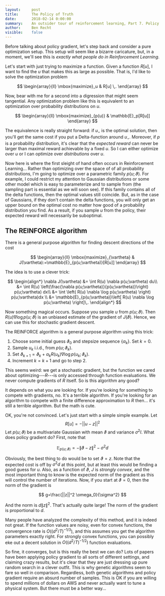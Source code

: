 ```yaml
---
layout:     post
title:      The Policy of Truth
date:       2018-02-14 0:00:00
summary:    An outsider tour of reinforcement learning, Part 7. Policy gradient doesn't have gradients.
author:     Ben Recht
visible:    false
---
```


Before talking about policy gradient, let's step back and consider a pure optimization setup. This setup will seem like a bizarre caricature, but, in a moment, we'll see this is _exactly what people do in Reinforcement Learning_.

Let's start with just trying to maximize a function. Given a function $R[u]$, I want to find the $u$ that makes this as large as possible. That is, I'd like to solve the optimization problem

$$
\begin{array}{ll}
	\mbox{maximize}_u & R[u] \,.
	\end{array}
$$


Now, bear with me for a second into a digression that might seem tangential. Any optimization problem like this is equivalent to an optimization over probability distributions on $u$.

$$
\begin{array}{ll}
	\mbox{maximize}_{p(u)} & \mathbb{E}_p[R[u]]
\end{array}
$$

The equivalence is really straight forward: if $u_\star$ is the optimal solution, then you'll get the same cost if you put a Delta-function around $u_\star$.  Moreover, if $p$ is a probability distribution, it's clear that the _expected reward_ can never be larger than maximal reward achievable by a fixed $u$. So I can either optimize over $u$ or I can optimize over _distributions_ over $u$.

Now here is where the first sleight of hand often occurs in Reinforcement Learning... Rather than optimizing over the space of of all probability distributions, I'm going to optimize over a parametric family $p(u;\vartheta)$.  For example, I could restrict my attention to Gaussian distributions or some other model which is easy to parameterize and to sample from (the sampling part is essential as we will soon see). If this family contains all of the delta functions, then the optimal values still coincide. But, as in the case of Gaussians, if they don't contain the delta functions, you will only get an upper bound on the optimal cost no matter how good of a probability distribution you find. As a result, if you sample $u$ from the policy, their expected reward will necessarily be suboptimal.

## The REINFORCE algorithm

There is a general purpose algorithm for finding descent directions of the cost

$$
\begin{array}{ll}
	\mbox{maximize}_{\vartheta} & J(\vartheta):=\mathbb{E}_{p(u;\vartheta)}[R[u]]
	\end{array}
$$

The idea is to use a clever trick:

$$
\begin{align*}
	\nabla J(\vartheta) &= \int R(u) \nabla p(u;\vartheta) du\\
	&= \int R(u) \left(\frac{\nabla p(u;\vartheta)}{p(u;\vartheta)}\right) p(u;\vartheta) dx\\
	&= \int \left( R(u) \nabla \log p(u;\vartheta) \right) p(u;\vartheta)dx	\\
  &= \mathbb{E}_{p(u;\vartheta)}\left[ R(u) \nabla \log p(u;\vartheta) \right]\,.
\end{align*}
$$

Now something magical occurs. Suppose you sample $u$ from $p(u;\vartheta)$.  Then $R(u) \nabla \log p(u;\vartheta)$ is an unbiased estimate of the gradient of $J(\vartheta)$. Hence, we can use this for stochastic gradient descent.

The REINFORCE algorithm is a general purpose algorithm using this trick:

1. Choose some initial guess $\vartheta_0$ and stepsize sequence $\{\alpha_k\}$. Set $k=0$.
2. Sample $u_k$ i.i.d., from $p(u;\vartheta_k)$.
3. Set $\vartheta_{k+1} = \vartheta_k + \alpha_k R(u_k) \nabla \log p(u_k;\vartheta_k)$.
4. Increment $k=k+1$ and go to step 2.

This seems weird: we get a stochastic gradient, but the function we cared about optimizing---$R$---is only accessed through function evaluations. We never compute gradients of $R$ itself. So is this algorithm any good?

It depends on what you are looking for. If you're looking for something to compete with gradients, no. It's a terrible algorithm. If you're looking for an algorithm to compete with a finite difference approximation to $R$ then... it's still a terrible algorithm. But the math is cute.

OK, you're not convinced.  Let's just start with a simple simple example.  Let
$$
	R[u] = -||u-z||^2
$$
Let $p(u;\vartheta)$ be a multivariate Gaussian with mean $\vartheta$ and variance $\sigma^2 I$.  What does policy gradient do?  First, note that

$$
	\mathbb{E}_{p(u;\vartheta)} = -\|\vartheta-z\|^2 - \sigma^2 d
$$

Obviously, the best thing to do would be to set $\vartheta=z$. Note that the expected cost is off by $\sigma^2 d$ at this point, but at least this would be finding a good guess for $u$.  Also, as a function of $\vartheta$, $J$ is _strongly convex_, and the most important thing to know is the expected norm of the gradient as this will control the number of iterations. Now, if you start at $\vartheta=0$, then the norm of the gradient is

$$
	g=\frac{||z||^2 \omega_0}{\sigma^2}
$$

And the norm is $d \|z\|^2$. That's actually quite large! The norm of the gradient is proportional to $d$.

Many people have analyzed the complexity of this method, and it is indeed not great. If the function values are noisy, even for convex functions, the convergence rate is $O((d^2/T)^{-1/3})$, and this assumes you get the algorithm parameters exactly right. For strongly convex functions, you can possibly eke out a decent solution in $O((d^2/T)^{-1/2})$ function evaluations.

So fine, it converges, but is this really the best we can do? Lots of papers have been applying policy gradient to all sorts of different settings, and claiming crazy results, but it's clear that they are just dressing up pure random search in a clever outfit. This is why genetic algorithms seem to fare so well in comparison. Regardless, both genetic algorithms and policy gradient require an absurd number of samples. This is OK if you are willing to spend millions of dollars on AWS and never actually want to tune a physical system. But there must be a better way...
